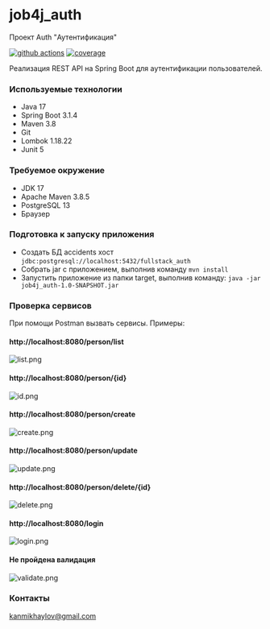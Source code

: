 # job4j_auth
Проект Auth "Аутентификация"

[![github actions][actions-image]][actions-url]
[![coverage][codecov-image]][codecov-url]

Реализация REST API на Spring Boot для аутентификации пользователей.

### Используемые технологии
- Java 17
- Spring Boot 3.1.4
- Maven 3.8
- Git
- Lombok 1.18.22
- Junit 5

### Требуемое окружение
- JDK 17
- Apache Maven 3.8.5
- PostgreSQL 13
- Браузер

### Подготовка к запуску приложения
- Создать БД accidents хост `jdbc:postgresql://localhost:5432/fullstack_auth`
- Собрать jar с приложением, выполнив команду `mvn install`
- Запустить приложение из папки target, выполнив команду: `java -jar job4j_auth-1.0-SNAPSHOT.jar`

### Проверка сервисов
При помощи Postman вызвать сервисы.
Примеры:

#### http://localhost:8080/person/list
![list.png](readme/image/list.png)

#### http://localhost:8080/person/{id}
![id.png](readme/image/id.png)

#### http://localhost:8080/person/create
![create.png](readme/image/create.png)

#### http://localhost:8080/person/update
![update.png](readme/image/update.png)

#### http://localhost:8080/person/delete/{id}
![delete.png](readme/image/delete.png)

#### http://localhost:8080/login
![login.png](readme/image/login.png)

#### Не пройдена валидация
![validate.png](readme/image/validate.png)

### Контакты
kanmikhaylov@gmail.com

[actions-image]: https://github.com/kamikhaylov/job4j_auth/actions/workflows/maven.yml/badge.svg
[actions-url]: https://github.com/kamikhaylov/job4j_auth/actions/workflows/maven.yml
[codecov-image]: https://codecov.io/gh/kamikhaylov/job4j_auth/graph/badge.svg?token=
[codecov-url]: https://codecov.io/gh/kamikhaylov/job4j_auth